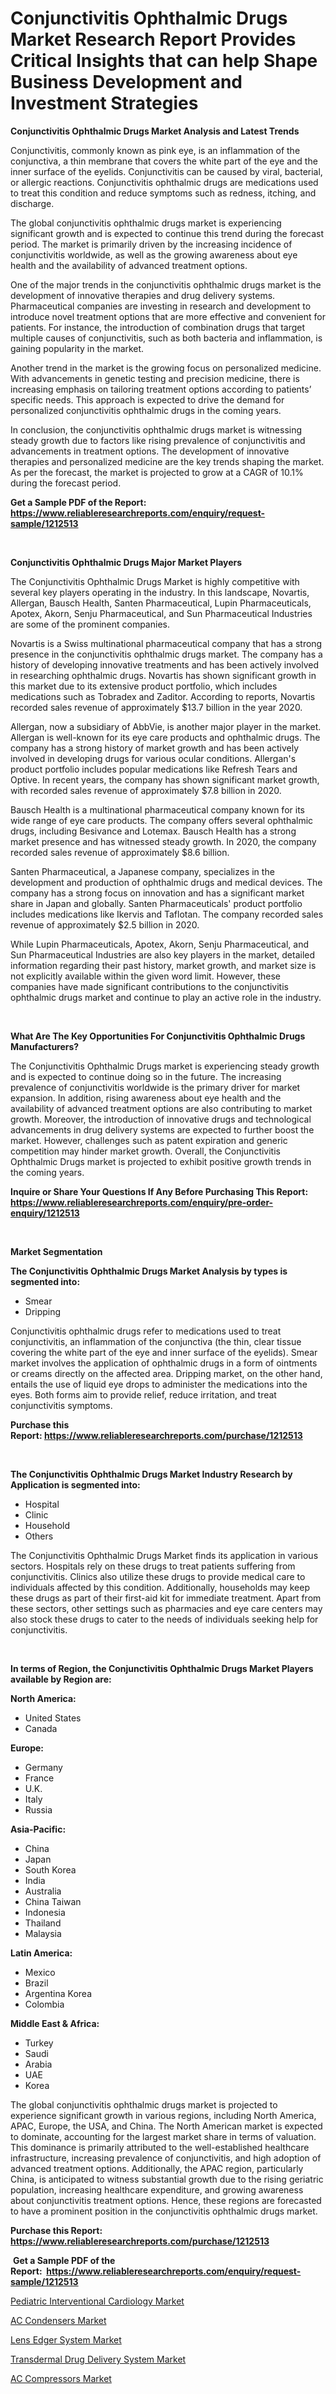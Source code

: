 <p><h1>Conjunctivitis Ophthalmic Drugs Market Research Report Provides Critical Insights that can help Shape Business Development and Investment Strategies</h1></p><p><strong>Conjunctivitis Ophthalmic Drugs Market Analysis and Latest Trends</strong></p>
<p><p>Conjunctivitis, commonly known as pink eye, is an inflammation of the conjunctiva, a thin membrane that covers the white part of the eye and the inner surface of the eyelids. Conjunctivitis can be caused by viral, bacterial, or allergic reactions. Conjunctivitis ophthalmic drugs are medications used to treat this condition and reduce symptoms such as redness, itching, and discharge.</p><p>The global conjunctivitis ophthalmic drugs market is experiencing significant growth and is expected to continue this trend during the forecast period. The market is primarily driven by the increasing incidence of conjunctivitis worldwide, as well as the growing awareness about eye health and the availability of advanced treatment options.</p><p>One of the major trends in the conjunctivitis ophthalmic drugs market is the development of innovative therapies and drug delivery systems. Pharmaceutical companies are investing in research and development to introduce novel treatment options that are more effective and convenient for patients. For instance, the introduction of combination drugs that target multiple causes of conjunctivitis, such as both bacteria and inflammation, is gaining popularity in the market.</p><p>Another trend in the market is the growing focus on personalized medicine. With advancements in genetic testing and precision medicine, there is increasing emphasis on tailoring treatment options according to patients’ specific needs. This approach is expected to drive the demand for personalized conjunctivitis ophthalmic drugs in the coming years.</p><p>In conclusion, the conjunctivitis ophthalmic drugs market is witnessing steady growth due to factors like rising prevalence of conjunctivitis and advancements in treatment options. The development of innovative therapies and personalized medicine are the key trends shaping the market. As per the forecast, the market is projected to grow at a CAGR of 10.1% during the forecast period.</p></p>
<p><strong>Get a Sample PDF of the Report:&nbsp; <a href="https://www.reliableresearchreports.com/enquiry/request-sample/1212513">https://www.reliableresearchreports.com/enquiry/request-sample/1212513</a></strong></p>
<p>&nbsp;</p>
<p><strong>Conjunctivitis Ophthalmic Drugs Major Market Players</strong></p>
<p><p>The Conjunctivitis Ophthalmic Drugs Market is highly competitive with several key players operating in the industry. In this landscape, Novartis, Allergan, Bausch Health, Santen Pharmaceutical, Lupin Pharmaceuticals, Apotex, Akorn, Senju Pharmaceutical, and Sun Pharmaceutical Industries are some of the prominent companies.</p><p>Novartis is a Swiss multinational pharmaceutical company that has a strong presence in the conjunctivitis ophthalmic drugs market. The company has a history of developing innovative treatments and has been actively involved in researching ophthalmic drugs. Novartis has shown significant growth in this market due to its extensive product portfolio, which includes medications such as Tobradex and Zaditor. According to reports, Novartis recorded sales revenue of approximately $13.7 billion in the year 2020.</p><p>Allergan, now a subsidiary of AbbVie, is another major player in the market. Allergan is well-known for its eye care products and ophthalmic drugs. The company has a strong history of market growth and has been actively involved in developing drugs for various ocular conditions. Allergan's product portfolio includes popular medications like Refresh Tears and Optive. In recent years, the company has shown significant market growth, with recorded sales revenue of approximately $7.8 billion in 2020.</p><p>Bausch Health is a multinational pharmaceutical company known for its wide range of eye care products. The company offers several ophthalmic drugs, including Besivance and Lotemax. Bausch Health has a strong market presence and has witnessed steady growth. In 2020, the company recorded sales revenue of approximately $8.6 billion.</p><p>Santen Pharmaceutical, a Japanese company, specializes in the development and production of ophthalmic drugs and medical devices. The company has a strong focus on innovation and has a significant market share in Japan and globally. Santen Pharmaceuticals' product portfolio includes medications like Ikervis and Taflotan. The company recorded sales revenue of approximately $2.5 billion in 2020.</p><p>While Lupin Pharmaceuticals, Apotex, Akorn, Senju Pharmaceutical, and Sun Pharmaceutical Industries are also key players in the market, detailed information regarding their past history, market growth, and market size is not explicitly available within the given word limit. However, these companies have made significant contributions to the conjunctivitis ophthalmic drugs market and continue to play an active role in the industry.</p></p>
<p>&nbsp;</p>
<p><strong>What Are The Key Opportunities For Conjunctivitis Ophthalmic Drugs Manufacturers?</strong></p>
<p><p>The Conjunctivitis Ophthalmic Drugs market is experiencing steady growth and is expected to continue doing so in the future. The increasing prevalence of conjunctivitis worldwide is the primary driver for market expansion. In addition, rising awareness about eye health and the availability of advanced treatment options are also contributing to market growth. Moreover, the introduction of innovative drugs and technological advancements in drug delivery systems are expected to further boost the market. However, challenges such as patent expiration and generic competition may hinder market growth. Overall, the Conjunctivitis Ophthalmic Drugs market is projected to exhibit positive growth trends in the coming years.</p></p>
<p><strong>Inquire or Share Your Questions If Any Before Purchasing This Report: <a href="https://www.reliableresearchreports.com/enquiry/pre-order-enquiry/1212513">https://www.reliableresearchreports.com/enquiry/pre-order-enquiry/1212513</a></strong></p>
<p>&nbsp;</p>
<p><strong>Market Segmentation</strong></p>
<p><strong>The Conjunctivitis Ophthalmic Drugs Market Analysis by types is segmented into:</strong></p>
<p><ul><li>Smear</li><li>Dripping</li></ul></p>
<p><p>Conjunctivitis ophthalmic drugs refer to medications used to treat conjunctivitis, an inflammation of the conjunctiva (the thin, clear tissue covering the white part of the eye and inner surface of the eyelids). Smear market involves the application of ophthalmic drugs in a form of ointments or creams directly on the affected area. Dripping market, on the other hand, entails the use of liquid eye drops to administer the medications into the eyes. Both forms aim to provide relief, reduce irritation, and treat conjunctivitis symptoms.</p></p>
<p><strong>Purchase this Report:&nbsp;<a href="https://www.reliableresearchreports.com/purchase/1212513">https://www.reliableresearchreports.com/purchase/1212513</a></strong></p>
<p>&nbsp;</p>
<p><strong>The Conjunctivitis Ophthalmic Drugs Market Industry Research by Application is segmented into:</strong></p>
<p><ul><li>Hospital</li><li>Clinic</li><li>Household</li><li>Others</li></ul></p>
<p><p>The Conjunctivitis Ophthalmic Drugs Market finds its application in various sectors. Hospitals rely on these drugs to treat patients suffering from conjunctivitis. Clinics also utilize these drugs to provide medical care to individuals affected by this condition. Additionally, households may keep these drugs as part of their first-aid kit for immediate treatment. Apart from these sectors, other settings such as pharmacies and eye care centers may also stock these drugs to cater to the needs of individuals seeking help for conjunctivitis.</p></p>
<p>&nbsp;</p>
<p><strong>In terms of Region, the Conjunctivitis Ophthalmic Drugs Market Players available by Region are:</strong></p>
<p>
    <p> <strong> North America: </strong>
        <ul>
            <li>United States</li>
            <li>Canada</li>
        </ul>
        </p> 
    <p> <strong> Europe: </strong>
        <ul>
            <li>Germany</li>
            <li>France</li>
            <li>U.K.</li>
            <li>Italy</li>
            <li>Russia</li>
        </ul>
        </p> 
    <p> <strong> Asia-Pacific: </strong>
        <ul>
            <li>China</li>
            <li>Japan</li>
            <li>South Korea</li>
            <li>India</li>
            <li>Australia</li>
            <li>China Taiwan</li>
            <li>Indonesia</li>
            <li>Thailand</li>
            <li>Malaysia</li>
        </ul>
        </p> 
    <p> <strong> Latin America: </strong>
        <ul>
            <li>Mexico</li>
            <li>Brazil</li>
            <li>Argentina Korea</li>
            <li>Colombia</li>
        </ul>
        </p> 
    <p> <strong> Middle East & Africa: </strong>
        <ul>
            <li>Turkey</li>
            <li>Saudi</li>
            <li>Arabia</li>
            <li>UAE</li>
            <li>Korea</li>
        </ul>
    </p>
    </p>
<p><p>The global conjunctivitis ophthalmic drugs market is projected to experience significant growth in various regions, including North America, APAC, Europe, the USA, and China. The North American market is expected to dominate, accounting for the largest market share in terms of valuation. This dominance is primarily attributed to the well-established healthcare infrastructure, increasing prevalence of conjunctivitis, and high adoption of advanced treatment options. Additionally, the APAC region, particularly China, is anticipated to witness substantial growth due to the rising geriatric population, increasing healthcare expenditure, and growing awareness about conjunctivitis treatment options. Hence, these regions are forecasted to have a prominent position in the conjunctivitis ophthalmic drugs market.</p></p>
<p><strong>Purchase this Report: <a href="https://www.reliableresearchreports.com/purchase/1212513">https://www.reliableresearchreports.com/purchase/1212513</a></strong></p>
<p>&nbsp;<strong>Get a Sample PDF of the Report:&nbsp;&nbsp;<a href="https://www.reliableresearchreports.com/enquiry/request-sample/1212513">https://www.reliableresearchreports.com/enquiry/request-sample/1212513</a></strong></p>
<p><strong></strong></p>
<p><p><a href="https://www.linkedin.com/pulse/pediatric-interventional-cardiology-market-size-share-amp-trends-i4fke/">Pediatric Interventional Cardiology Market</a></p><p><a href="https://medium.com/@bulk.cream.roll/ac-condensers-market-size-growth-forecast-2023-2030-eee7242d52ff">AC Condensers Market</a></p><p><a href="https://github.com/aliciawhite5576/Market-Research-Report-List-1/blob/main/lens-edger-system-market.md">Lens Edger System Market</a></p><p><a href="https://www.linkedin.com/pulse/transdermal-drug-delivery-system-market-insights-players-m6q0e/">Transdermal Drug Delivery System Market</a></p><p><a href="https://medium.com/@cite.teach.super/ac-compressors-market-size-growth-forecast-2023-2030-ce05d1cb7fd6">AC Compressors Market</a></p></p>